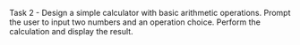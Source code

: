 Task 2 -
Design a simple calculator with basic arithmetic operations. Prompt the
user to input two numbers and an operation choice. Perform the
calculation and display the result.
